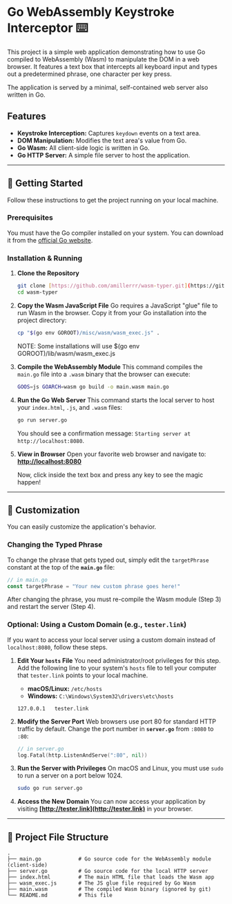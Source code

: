 # Go WebAssembly Keystroke Interceptor ⌨️

This project is a simple web application demonstrating how to use Go compiled to WebAssembly (Wasm) to manipulate the DOM in a web browser. It features a text box that intercepts all keyboard input and types out a predetermined phrase, one character per key press.

The application is served by a minimal, self-contained web server also written in Go.

## Features

-   **Keystroke Interception:** Captures `keydown` events on a text area.
-   **DOM Manipulation:** Modifies the text area's value from Go.
-   **Go Wasm:** All client-side logic is written in Go.
-   **Go HTTP Server:** A simple file server to host the application.

***

## 🚀 Getting Started

Follow these instructions to get the project running on your local machine.

### Prerequisites

You must have the Go compiler installed on your system. You can download it from the [official Go website](https://go.dev/dl/).

### Installation & Running

1.  **Clone the Repository**
    ```sh
    git clone [https://github.com/amillerrr/wasm-typer.git](https://github.com/amillerrr/wasm-typer.git)
    cd wasm-typer
    ```

2.  **Copy the Wasm JavaScript File**
    Go requires a JavaScript "glue" file to run Wasm in the browser. Copy it from your Go installation into the project directory:
    ```sh
    cp "$(go env GOROOT)/misc/wasm/wasm_exec.js" .
    ```
    NOTE: Some installations will use $(go env GOROOT)/lib/wasm/wasm_exec.js

3.  **Compile the WebAssembly Module**
    This command compiles the `main.go` file into a `.wasm` binary that the browser can execute:
    ```sh
    GOOS=js GOARCH=wasm go build -o main.wasm main.go
    ```

4.  **Run the Go Web Server**
    This command starts the local server to host your `index.html`, `.js`, and `.wasm` files:
    ```sh
    go run server.go
    ```
    You should see a confirmation message: `Starting server at http://localhost:8080`.

5.  **View in Browser**
    Open your favorite web browser and navigate to:
    **[http://localhost:8080](http://localhost:8080)**

    Now, click inside the text box and press any key to see the magic happen!

***

## 🔧 Customization

You can easily customize the application's behavior.

### Changing the Typed Phrase

To change the phrase that gets typed out, simply edit the `targetPhrase` constant at the top of the **`main.go`** file:

```go
// in main.go
const targetPhrase = "Your new custom phrase goes here!"
```
After changing the phrase, you must re-compile the Wasm module (Step 3) and restart the server (Step 4).

### Optional: Using a Custom Domain (e.g., `tester.link`)

If you want to access your local server using a custom domain instead of `localhost:8080`, follow these steps.

1.  **Edit Your `hosts` File**
    You need administrator/root privileges for this step. Add the following line to your system's `hosts` file to tell your computer that `tester.link` points to your local machine.
    -   **macOS/Linux:** `/etc/hosts`
    -   **Windows:** `C:\Windows\System32\drivers\etc\hosts`

    ```
    127.0.0.1   tester.link
    ```

2.  **Modify the Server Port**
    Web browsers use port 80 for standard HTTP traffic by default. Change the port number in **`server.go`** from `:8080` to `:80`:
    ```go
    // in server.go
    log.Fatal(http.ListenAndServe(":80", nil))
    ```

3.  **Run the Server with Privileges**
    On macOS and Linux, you must use `sudo` to run a server on a port below 1024.
    ```sh
    sudo go run server.go
    ```

4.  **Access the New Domain**
    You can now access your application by visiting **[http://tester.link](http://tester.link)** in your browser.

***

## 📂 Project File Structure

```
.
├── main.go            # Go source code for the WebAssembly module (client-side)
├── server.go          # Go source code for the local HTTP server
├── index.html         # The main HTML file that loads the Wasm app
├── wasm_exec.js       # The JS glue file required by Go Wasm
├── main.wasm          # The compiled Wasm binary (ignored by git)
└── README.md          # This file
```
